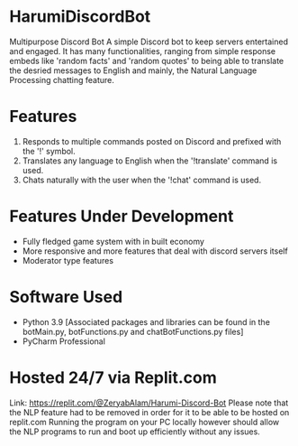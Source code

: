# HarumiDiscordBot
Multipurpose Discord Bot 
A simple Discord bot to keep servers entertained and engaged. 
It has many functionalities, ranging from simple response embeds like 'random facts' and 'random quotes' to being able to translate the desried messages to English and mainly, the Natural Language Processing chatting feature.

# Features
1) Responds to multiple commands posted on Discord and prefixed with the '!' symbol.
2) Translates any language to English when the '!translate' command is used.
3) Chats naturally with the user when the '!chat' command is used.

# Features Under Development
- Fully fledged game system with in built economy
- More responsive and more features that deal with discord servers itself
- Moderator type features

# Software Used
- Python 3.9 [Associated packages and libraries can be found in the botMain.py, botFunctions.py and chatBotFunctions.py files]
- PyCharm Professional

# Hosted 24/7 via Replit.com
Link: https://replit.com/@ZeryabAlam/Harumi-Discord-Bot
Please note that the NLP feature had to be removed in order for it to be able to be hosted on replit.com
Running the program on your PC locally however should allow the NLP programs to run and boot up efficiently without any issues.

